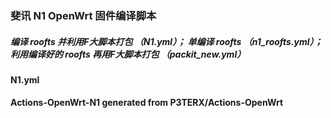 ### 斐讯 N1 OpenWrt 固件编译脚本
##### 编译 roofts 并利用F大脚本打包 （N1.yml）； 单编译 roofts （n1_roofts.yml）； 利用编译好的 roofts 再用F大脚本打包 （packit_new.yml）

#### N1.yml

#### Actions-OpenWrt-N1 generated from P3TERX/Actions-OpenWrt
